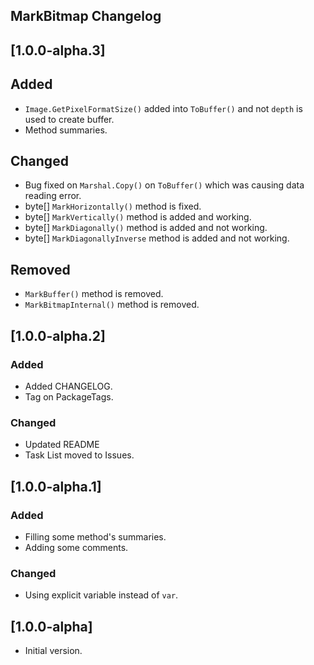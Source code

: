 ## MarkBitmap Changelog

<!--
## [Unreleased]

### Added

### Changed

### Removed
-->

## [1.0.0-alpha.3]

## Added
* `Image.GetPixelFormatSize()` added into `ToBuffer()` and not `depth` is used to create buffer.
* Method summaries.

## Changed
* Bug fixed on `Marshal.Copy()` on `ToBuffer()` which was causing data reading error.
* byte[] `MarkHorizontally()` method is fixed.
* byte[] `MarkVertically()` method is added and working.
* byte[] `MarkDiagonally()` method is added and not working.
* byte[] `MarkDiagonallyInverse` method is added and not working.

## Removed
* `MarkBuffer()` method is removed.
* `MarkBitmapInternal()` method is removed.

## [1.0.0-alpha.2]

### Added
* Added CHANGELOG.
* Tag on PackageTags.

### Changed
* Updated README
* Task List moved to Issues.

## [1.0.0-alpha.1]

### Added
* Filling some method's summaries.
* Adding some comments.

### Changed
* Using explicit variable instead of `var`.

## [1.0.0-alpha]
* Initial version.
